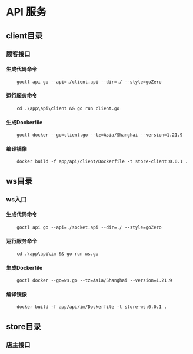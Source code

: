 # API   服务
## client目录
   ### 顾客接口
   #### 生成代码命令
        goctl api go --api=./client.api --dir=./ --style=goZero
   #### 运行服务命令
        cd .\app\api\client && go run client.go
   #### 生成Dockerfile
        goctl docker --go=client.go --tz=Asia/Shanghai --version=1.21.9
   #### 编译镜像
        docker build -f app/api/client/Dockerfile -t store-client:0.0.1 .

## ws目录
   ### ws入口
   #### 生成代码命令
        goctl api go --api=./socket.api --dir=./ --style=goZero
   #### 运行服务命令
        cd .\app\api\im && go run ws.go
   #### 生成Dockerfile
        goctl docker --go=ws.go --tz=Asia/Shanghai --version=1.21.9
   #### 编译镜像
        docker build -f app/api/im/Dockerfile -t store-ws:0.0.1 .

## store目录
   ### 店主接口
